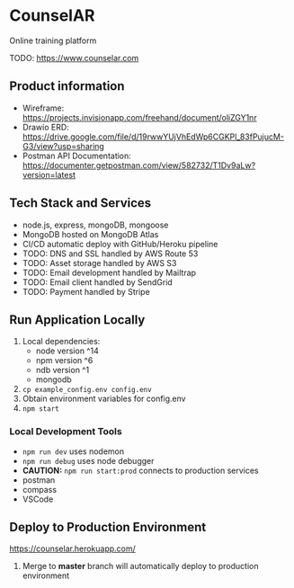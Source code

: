 # CounselAR

Online training platform

TODO: https://www.counselar.com

## Product information

- Wireframe: https://projects.invisionapp.com/freehand/document/oliZGY1nr
- Drawio ERD: https://drive.google.com/file/d/19rwwYUjVhEdWp6CGKPl_83fPujucM-G3/view?usp=sharing
- Postman API Documentation: https://documenter.getpostman.com/view/582732/T1Dv9aLw?version=latest

## Tech Stack and Services

- node.js, express, mongoDB, mongoose
- MongoDB hosted on MongoDB Atlas
- CI/CD automatic deploy with GitHub/Heroku pipeline
- TODO: DNS and SSL handled by AWS Route 53
- TODO: Asset storage handled by AWS S3
- TODO: Email development handled by Mailtrap
- TODO: Email client handled by SendGrid
- TODO: Payment handled by Stripe

## Run Application Locally

1. Local dependencies:
   - node version ^14
   - npm version ^6
   - ndb version ^1
   - mongodb
2. `cp example_config.env config.env`
3. Obtain environment variables for config.env
4. `npm start`

### Local Development Tools

- `npm run dev` uses nodemon
- `npm run debug` uses node debugger
- **CAUTION:** `npm run start:prod` connects to production services
- postman
- compass
- VSCode

## Deploy to Production Environment

https://counselar.herokuapp.com/

1. Merge to **master** branch will automatically deploy to production environment
